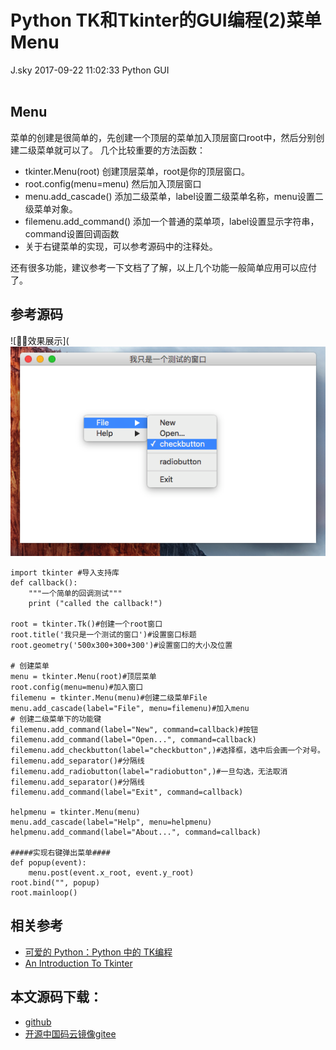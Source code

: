 <div class="blog-article">
<h1 class="title">Python TK和Tkinter的GUI编程(2)菜单Menu</h1>
<span class="author">J.sky</span>
<span class="time">2017-09-22 11:02:33</span>
<span class="tag">Python GUI</span>
</div>
</br>

## Menu

菜单的创建是很简单的，先创建一个顶层的菜单加入顶层窗口root中，然后分别创建二级菜单就可以了。
几个比较重要的方法函数：

+ tkinter.Menu(root) 创建顶层菜单，root是你的顶层窗口。
+ root.config(menu=menu) 然后加入顶层窗口
+ menu.add_cascade() 添加二级菜单，label设置二级菜单名称，menu设置二级菜单对象。
+ filemenu.add_command() 添加一个普通的菜单项，label设置显示字符串，command设置回调函数
+ 关于右键菜单的实现，可以参考源码中的注释处。

还有很多功能，建议参考一下文档了了解，以上几个功能一般简单应用可以应付了。

## 参考源码


![效果展示](![输入图片说明](assets/images/media/upload/2017/09/Snip20170922_3.png)

<pre><code class="python">import tkinter #导入支持库
def callback():
    """一个简单的回调测试"""
    print ("called the callback!")

root = tkinter.Tk()#创建一个root窗口
root.title('我只是一个测试的窗口')#设置窗口标题
root.geometry('500x300+300+300')#设置窗口的大小及位置

# 创建菜单
menu = tkinter.Menu(root)#顶层菜单
root.config(menu=menu)#加入窗口
filemenu = tkinter.Menu(menu)#创建二级菜单File
menu.add_cascade(label="File", menu=filemenu)#加入menu
# 创建二级菜单下的功能键
filemenu.add_command(label="New", command=callback)#按钮
filemenu.add_command(label="Open...", command=callback)
filemenu.add_checkbutton(label="checkbutton",)#选择框，选中后会画一个对号。
filemenu.add_separator()#分隔线
filemenu.add_radiobutton(label="radiobutton",)#一旦勾选，无法取消
filemenu.add_separator()#分隔线
filemenu.add_command(label="Exit", command=callback)

helpmenu = tkinter.Menu(menu)
menu.add_cascade(label="Help", menu=helpmenu)
helpmenu.add_command(label="About...", command=callback)

#####实现右键弹出菜单####
def popup(event):
    menu.post(event.x_root, event.y_root)
root.bind("<Button-2>", popup)
root.mainloop() 
</code></pre>


## 相关参考

+ [可爱的 Python：Python 中的 TK编程](https://www.ibm.com/developerworks/cn/linux/sdk/python/charm-12/index.html)
+ [An Introduction To Tkinter](http://effbot.org/tkinterbook/tkinter-index.htm)

## 本文源码下载：

+ [github](https://github.com/bosichong/17python.com/tree/master/gui)
+ [开源中国码云镜像gitee](https://gitee.com/J_Sky/17python.com/tree/master/gui)
